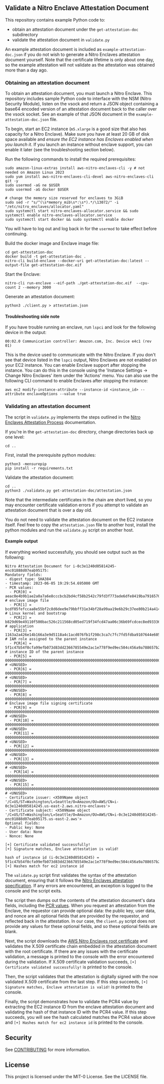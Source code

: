 ## Validate a Nitro Enclave Attestation Document 

This repository contains example Python code to:
* obtain an attestation document under the `get-attestation-doc` subdirectory
* validate the attestation document in `validate.py`

An example attestation document is included as `example-attestation-doc.json` if you do not wish to generate
a Nitro Enclaves attestation document yourself. Note that the certificate lifetime is only about one day,
so the example attestation will not validate as the attestation was obtained more than a day ago.

### Obtaining an attestation document

To obtain an attestation document, you must launch a Nitro Enclave. This repository includes sample Python code
to interface with the NSM (Nitro Security Module), listen on the vsock and return a JSON object containing a 
base64 encoded version of an attestation document back to the caller over the vsock socket. See an example of that JSON
document in the `example-attestation-doc.json` file.

To begin, start an EC2 instance (`m5.xlarge` is a good size that also has capacity for a Nitro Enclave). 
Make sure you have at least 20 GB of disk space available and *ensure the EC2 instance has Enclaves enabled when you launch it*.
If you launch an instance without enclave support, you can enable it later (see the troubleshooting section below).


Run the following commands to install the required prerequisites:

```
sudo amazon-linux-extras install aws-nitro-enclaves-cli -y # not needed on Amazon Linux 2023
sudo yum install aws-nitro-enclaves-cli-devel aws-nitro-enclaves-cli git -y
sudo usermod -aG ne $USER
sudo usermod -aG docker $USER

# change the memory size reserved for enclaves to 3GiB
sudo sed -r "s/^(\s*memory_mib\s*:\s*).*/\13072/" -i "/etc/nitro_enclaves/allocator.yaml"
sudo systemctl start nitro-enclaves-allocator.service && sudo systemctl enable nitro-enclaves-allocator.service
sudo systemctl start docker && sudo systemctl enable docker
```

You will have to log out and log back in for the `usermod` to take effect before continuing.

Build the docker image and Enclave image file:

```
cd get-attestation-doc
docker build -t get-attestation-doc .
nitro-cli build-enclave --docker-uri get-attestation-doc:latest --output-file get-attestation-doc.eif
```

Start the Enclave:

```
nitro-cli run-enclave --eif-path ./get-attestation-doc.eif  --cpu-count 2 --memory 3000
```

Generate an attestation document:

```
python3 ./client.py > attestation.json
```

#### Troubleshooting side note

If you have trouble running an enclave, run `lspci` and look for the following device in the output:

```
00:02.0 Communication controller: Amazon.com, Inc. Device e4c1 (rev 01)
```

This is the device used to communicate with the Nitro Enclave. If you don't see that device listed in the `lspci` output, 
Nitro Enclaves are not enabled on your EC2 instance. You can enable Enclave support after stopping the instance. 
You can do this in the console using the 'Instance Settings -> Change Nitro Enclaves' item under the
'Actions' menu. You can also use the following CLI command to enable Enclaves after stopping the instance:

```
aws ec2 modify-instance-attribute --instance-id <instance_id> --attribute enclaveOptions --value true
```

### Validating an attestation document

The script in `validate.py` implements the steps outlined in the [Nitro Enclaves Attestation Process](https://github.com/aws/aws-nitro-enclaves-nsm-api/blob/main/docs/attestation_process.md) documentation.

If you're in the `get-attestation-doc` directory, change directories back up one level:

```
cd ..
```

First, install the prerequisite python modules:

```
python3 -mensurepip
pip install -r requirements.txt
```

Validate the attestation document:

```
cd ..
python3 ./validate.py get-attestation-doc/attestation.json
```

Note that the intermediate certificates in the chain are short lived, so you may encounter certificate
validation errors if you attempt to validate an attestation document that is over a day old.

You do not need to validate the attestation document on the EC2 instance itself. Feel free to copy the
`attestation.json` file to another host, install the python modules and run the `validate.py` script on
another host.

#### Example output

If everything worked successfully, you should see output such as the following:

```
Nitro Attestation Document for i-0c3e1240d05814245-enc01888d07eab95175:
Mandatory fields:
- digest type: SHA384
- timestamp: 2023-06-05 19:29:54.695000 GMT
- PCR values:
  - PCR[0] = aeac0e4b9b1ae2a0a7a6e8cccbcb2bd4cf58b2542c79fd3f773ade6dfe8419ba791657044df87167f75f3f451facd074 # enclave image file
  - PCR[1] = bcdf05fefccaa8e55bf2c8d6dee9e79bbff31e34bf28a99aa19e6b29c37ee80b214a414b7607236edf26fcb78654e63f # Linux kernel and bootstrap
  - PCR[2] = b829d69e49110f500bac526c211568cd05ed719f34fcd47aa06c36b69fcdcec8ed93336f284b121e21730c1b3bcc237e # application
  - PCR[3] = 1163a2a426e14b166a3e9d5118a4c1acd076fb1f298c3ca7c7fc7fd5fdba9107644e605c5c13f4604ac5853f0bb299c4 # IAM role assigned to the parent instance
  - PCR[4] = 5f1c47b54f0cfa99efb073d83dd2366785549e2ac1e778f9ed9ec504c456a9a788657b225d7742c695c0cbfeb0a79bf7 # instance ID of the parent instance
  - PCR[5] = 000000000000000000000000000000000000000000000000000000000000000000000000000000000000000000000000 # <UNUSED>
  - PCR[6] = 000000000000000000000000000000000000000000000000000000000000000000000000000000000000000000000000 # <UNUSED>
  - PCR[7] = 000000000000000000000000000000000000000000000000000000000000000000000000000000000000000000000000 # <UNUSED>
  - PCR[8] = 000000000000000000000000000000000000000000000000000000000000000000000000000000000000000000000000 # Enclave image file signing certificate
  - PCR[9] = 000000000000000000000000000000000000000000000000000000000000000000000000000000000000000000000000 # <UNUSED>
  - PCR[10] = 000000000000000000000000000000000000000000000000000000000000000000000000000000000000000000000000 # <UNUSED>
  - PCR[11] = 000000000000000000000000000000000000000000000000000000000000000000000000000000000000000000000000 # <UNUSED>
  - PCR[12] = 000000000000000000000000000000000000000000000000000000000000000000000000000000000000000000000000 # <UNUSED>
  - PCR[13] = 000000000000000000000000000000000000000000000000000000000000000000000000000000000000000000000000 # <UNUSED>
  - PCR[14] = 000000000000000000000000000000000000000000000000000000000000000000000000000000000000000000000000 # <UNUSED>
  - PCR[15] = 000000000000000000000000000000000000000000000000000000000000000000000000000000000000000000000000 # <UNUSED>
- Certificate issuer: <X509Name object '/C=US/ST=Washington/L=Seattle/O=Amazon/OU=AWS/CN=i-0c3e1240d05814245.us-east-2.aws.nitro-enclaves'>
- Certificate subject: <X509Name object '/C=US/ST=Washington/L=Seattle/O=Amazon/OU=AWS/CN=i-0c3e1240d05814245-enc01888d07eab95175.us-east-2.aws'>
Optional fields:
- Public key: None
- User data: None
- Nonce: None

[+] Certificate validated successfully!
[+] Signature matches, Enclave attestation is valid!

hash of instance id (i-0c3e1240d05814245) = 5f1c47b54f0cfa99efb073d83dd2366785549e2ac1e778f9ed9ec504c456a9a788657b225d7742c695c0cbfeb0a79bf7
[+] Hashes match for ec2 instance id
```

The `validate.py` script first validates the syntax of the attestation document, ensuring that it follows the
[Nitro Enclaves attestation specification](https://github.com/aws/aws-nitro-enclaves-nsm-api/blob/main/docs/attestation_process.md).
If any errors are encountered, an exception is logged to the console and the script exits.

The script then dumps out the contents of the attestation document's data fields, including the 
[PCR values](https://docs.aws.amazon.com/enclaves/latest/user/set-up-attestation.html#where).
When you request an attestation from the Enclave, the requestor can provide optional data: the public key, user data, and nonce
are all optional fields that are provided by the requestor, and reflected back in the attestation. In our case, the `client.py`
script does not provide any values for these optional fields, and so these optional fields are blank.

Next, the script downloads the [AWS Nitro Enclaves root certificate](https://aws-nitro-enclaves.amazonaws.com/AWS_NitroEnclaves_Root-G1.zip)
and validates the X.509 certificate chain embedded in the attestation document with the root certificate. If there are
any issues with the certificate validation, a message is printed to the console with the error encountered during the validation.
If X.509 certificate validation succeeds, `[+] Certificate validated successfully!` is printed to the console.

Then, the script validates that the attestation is digitally signed with the now validated X.509 certificate from the last
step. If this step succeeds, `[+] Signature matches, Enclave attestation is valid!` is printed to the console.

Finally, the script demonstrates how to validate the PCR4 value by extracting the EC2 instance ID from the enclave
attestation document and validating the hash of that instance ID with the PCR4 value. If this step succeeds, you will see
the hash calculated matches the PCR4 value above and `[+] Hashes match for ec2 instance id` is printed to the console.

## Security

See [CONTRIBUTING](../CONTRIBUTING.md#security-issue-notifications) for more information.

## License

This project is licensed under the MIT-0 License. See the LICENSE file.
